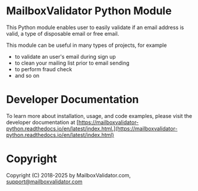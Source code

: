 MailboxValidator Python Module
==============================

This Python module enables user to easily validate if an email address is valid, a type of disposable email or free email.

This module can be useful in many types of projects, for example

 - to validate an user's email during sign up
 - to clean your mailing list prior to email sending
 - to perform fraud check
 - and so on

# Developer Documentation
To learn more about installation, usage, and code examples, please visit the developer documentation at [https://mailboxvalidator-python.readthedocs.io/en/latest/index.html.](https://mailboxvalidator-python.readthedocs.io/en/latest/index.html)


# Copyright
Copyright (C) 2018-2025 by MailboxValidator.com, support@mailboxvalidator.com
